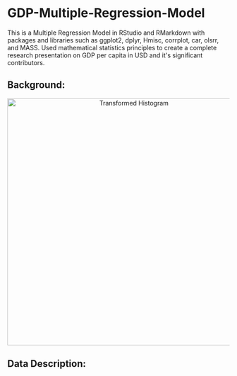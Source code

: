 # GDP-Multiple-Regression-Model
This is a Multiple Regression Model in RStudio and RMarkdown with packages and libraries such as ggplot2, dplyr, Hmisc, corrplot, car, olsrr, and MASS. Used mathematical statistics principles to create a complete research presentation on GDP per capita in USD and it's significant contributors.

## Background:


<div style="text-align:center">
<img width="558" alt="Transformed Histogram" src="https://github.com/RishiSarraff/GDP-Multiple-Regression-Model/assets/129014691/b1a4b377-59b8-454a-a157-89b9d297f955">
</div>

## Data Description:

